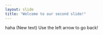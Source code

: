 ```yaml
---
layout: slide
title: "Welcome to our second slide!"
---
```

haha (New text)
Use the left arrow to go back!
